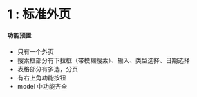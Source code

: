 # 1 : 标准外页
#### 功能预置
+ 只有一个外页
+ 搜索框部分有下拉框（带模糊搜索）、输入、类型选择、日期选择
+ 表格部分有多选，分页
+ 有右上角功能按钮
+ model 中功能齐全
